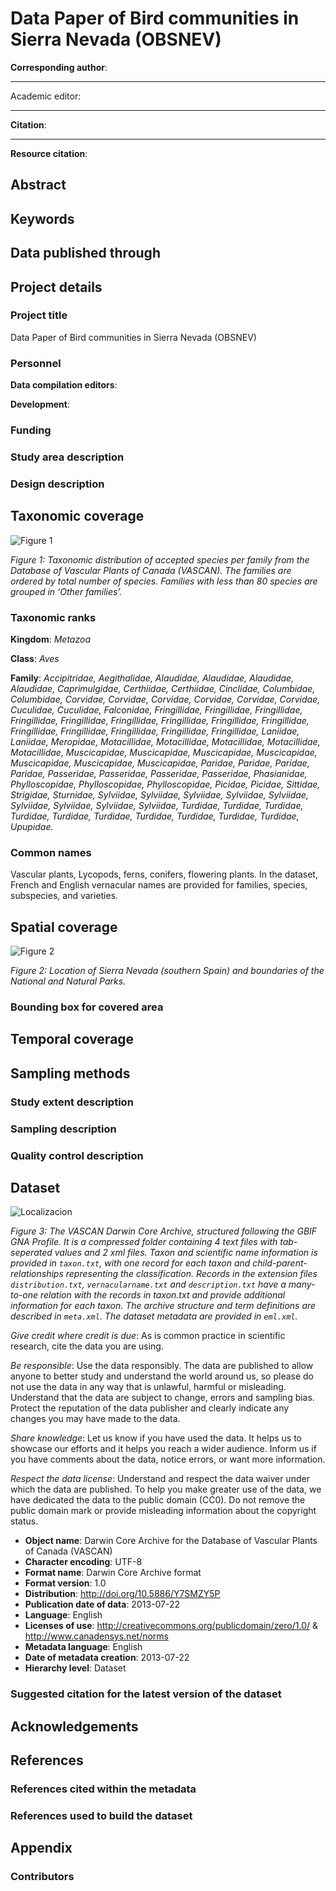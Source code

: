 # Data Paper of Bird communities in Sierra Nevada (OBSNEV)



[^1]: 

**Corresponding author**: 

---

Academic editor: 

---

**Citation**: 

---

**Resource citation**: 

[^2]: see Appendix.

## Abstract



## Keywords



## Data published through


## Project details

### Project title

Data Paper of Bird communities in Sierra Nevada (OBSNEV)

### Personnel

**Data compilation editors**: 

**Development**: 

### Funding


### Study area description


### Design description


## Taxonomic coverage


![Figure 1](images/figure-1.png)

*Figure 1: Taxonomic distribution of accepted species per family from the Database of Vascular Plants of Canada (VASCAN). The families are ordered by total number of species. Families with less than 80 species are grouped in ‘Other families’.*

### Taxonomic ranks

**Kingdom**: *Metazoa*

**Class**: *Aves*

**Family**: *Accipitridae, Aegithalidae, Alaudidae, Alaudidae, Alaudidae, Alaudidae, Caprimulgidae, Certhiidae, Certhiidae, Cinclidae, Columbidae, Columbidae, Corvidae, Corvidae, Corvidae, Corvidae, Corvidae, Corvidae, Cuculidae, Cuculidae, Falconidae, Fringillidae, Fringillidae, Fringillidae, Fringillidae, Fringillidae, Fringillidae, Fringillidae, Fringillidae, Fringillidae, Fringillidae, Fringillidae, Fringillidae, Fringillidae, Fringillidae, Laniidae, Laniidae, Meropidae, Motacillidae, Motacillidae, Motacillidae, Motacillidae, Motacillidae, Muscicapidae, Muscicapidae, Muscicapidae, Muscicapidae, Muscicapidae, Muscicapidae, Muscicapidae, Paridae, Paridae, Paridae, Paridae, Passeridae, Passeridae, Passeridae, Passeridae, Phasianidae, Phylloscopidae, Phylloscopidae, Phylloscopidae, Picidae, Picidae, Sittidae, Strigidae, Sturnidae, Sylviidae, Sylviidae, Sylviidae, Sylviidae, Sylviidae, Sylviidae, Sylviidae, Sylviidae, Sylviidae, Turdidae, Turdidae, Turdidae, Turdidae, Turdidae, Turdidae, Turdidae, Turdidae, Turdidae, Turdidae, Upupidae.*

### Common names

Vascular plants, Lycopods, ferns, conifers, flowering plants. In the dataset, French and English vernacular names are provided for families, species, subspecies, and varieties. 

## Spatial coverage


![Figure 2](geoinfo/mapaslocalizacion.jpg)

*Figure 2: Location of Sierra Nevada (southern Spain) and boundaries of the National and Natural Parks.*



### Bounding box for covered area



## Temporal coverage



## Sampling methods

### Study extent description

### Sampling description


### Quality control description


## Dataset


![Localizacion](geoinfo/mapaslocalizacion.jpg)

*Figure 3: The VASCAN Darwin Core Archive, structured following the GBIF GNA Profile. It is a compressed folder containing 4 text files with tab-seperated values and 2 xml files. Taxon and scientific name information is provided in `taxon.txt`, with one record for each taxon and child-parent-relationships representing the classification. Records in the extension files `distribution.txt`, `vernacularname.txt` and `description.txt` have a many-to-one relation with the records in taxon.txt and provide additional information for each taxon. The archive structure and term definitions are described in `meta.xml`. The dataset metadata are provided in `eml.xml`.*


*Give credit where credit is due*: As is common practice in scientific research, cite the data you are using.

*Be responsible*: Use the data responsibly. The data are published to allow anyone to better study and understand the world around us, so please do not use the data in any way that is unlawful, harmful or misleading. Understand that the data are subject to change, errors and sampling bias. Protect the reputation of the data publisher and clearly indicate any changes you may have made to the data.

*Share knowledge*: Let us know if you have used the data. It helps us to showcase our efforts and it helps you reach a wider audience. Inform us if you have comments about the data, notice errors, or want more information.

*Respect the data license*: Understand and respect the data waiver under which the data are published. To help you make greater use of the data, we have dedicated the data to the public domain (CC0). Do not remove the public domain mark or provide misleading information about the copyright status.

* **Object name**: Darwin Core Archive for the Database of Vascular Plants of Canada (VASCAN)
* **Character encoding**: UTF-8
* **Format name**: Darwin Core Archive format
* **Format version**: 1.0
* **Distribution**: <http://doi.org/10.5886/Y7SMZY5P>
* **Publication date of data**: 2013-07-22
* **Language**: English
* **Licenses of use**: <http://creativecommons.org/publicdomain/zero/1.0/> & <http://www.canadensys.net/norms>
* **Metadata language**: English
* **Date of metadata creation**: 2013-07-22
* **Hierarchy level**: Dataset

### Suggested citation for the latest version of the dataset


## Acknowledgements


## References

### References cited within the metadata


### References used to build the dataset


## Appendix

### Contributors

